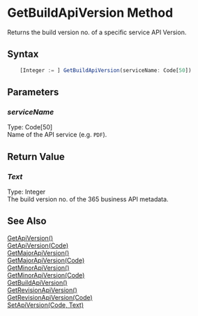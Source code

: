 # GetBuildApiVersion Method
Returns the build version no. of a specific service API Version.

## Syntax
```javascript
    [Integer := ] GetBuildApiVersion(serviceName: Code[50])
```

## Parameters
### *serviceName*
Type: Code[50]<br/>
Name of the API service (e.g. `PDF`).

## Return Value
### *Text*
Type: Integer<br/>
The build version no. of the 365 business API metadata.

## See Also
[GetApiVersion()](./GetApiVersion1.md)<br />
[GetApiVersion(Code)](./GetApiVersion2.md)<br />
[GetMajorApiVersion()](./GetMajorApiVersion1.md)<br />
[GetMajorApiVersion(Code)](./GetMajorApiVersion2.md)<br />
[GetMinorApiVersion()](./GetMinorApiVersion1.md)<br />
[GetMinorApiVersion(Code)](./GetMinorApiVersion2.md)<br />
[GetBuildApiVersion()](./GetBuildApiVersion1.md)<br />
[GetRevisionApiVersion()](./GetRevisionApiVersion1.md)<br />
[GetRevisionApiVersion(Code)](./GetRevisionApiVersion2.md)<br />
[SetApiVersion(Code, Text)](./SetApiVersion.md)